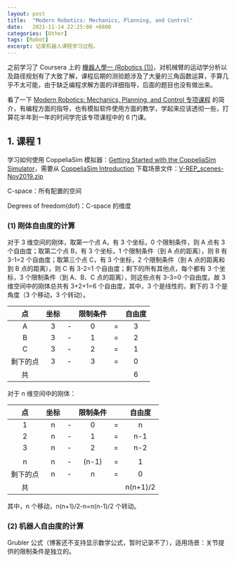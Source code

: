 ```yaml
---
layout: post
title:  "Modern Robotics: Mechanics, Planning, and Control"
date:   2021-11-14 22:25:00 +0800
categories: [Other]
tags: [Robot]
excerpt: 记录机器人课程学习过程。
---
```


之前学习了 Coursera 上的 [機器人學一 (Robotics (1))](https://www.coursera.org/learn/robotics1)，对机械臂的运动学分析以及路径规划有了大致了解，课程后期的测验题涉及了大量的三角函数运算，手算几乎不太可能，由于缺乏编程求解方面的详细指导，后面的题目也没有做出来。

看了一下 [Modern Robotics: Mechanics, Planning, and Control 专项课程](https://www.coursera.org/specializations/modernrobotics) 的简介，有编程方面的指导，也有模拟软件使用方面的教学，学起来应该透彻一些，打算花半年到一年的时间学完该专项课程中的 6 门课。

## 1. 课程 1

学习如何使用 CoppeliaSim 模拟器：[Getting Started with the CoppeliaSim Simulator](http://hades.mech.northwestern.edu/index.php/Getting_Started_with_the_CoppeliaSim_Simulator)，需要从 [CoppeliaSim Introduction](http://hades.mech.northwestern.edu/index.php/CoppeliaSim_Introduction) 下载场景文件：[V-REP_scenes-Nov2019.zip](http://hades.mech.northwestern.edu/images/0/07/V-REP_scenes-Nov2019.zip)

C-space：所有配置的空间

Degrees of freedom(dof)：C-space 的维度

### (1) 刚体自由度的计算

对于 3 维空间的刚体，取第一个点 A，有 3 个坐标，0 个限制条件，则 A 点有 3 个自由度；取第二个点 B，有 3 个坐标，1 个限制条件（到 A 点的距离），则 B 有 3-1=2 个自由度；取第三个点 C，有 3 个坐标，2 个限制条件（到 A 点的距离和到 B 点的距离），则 C 有 3-2=1 个自由度；剩下的所有其他点，每个都有 3 个坐标，3 个限制条件（到 A、B、C 点的距离），则这些点有 3-3=0 个自由度。故 3 维空间中的刚体总共有 3+2+1=6 个自由度，其中，3 个是线性的，剩下的 3 个是角度（3 个移动，3 个转动）。

|    点    | 坐标 |      | 限制条件 |      | 自由度 |
| :------: | :--: | :--: | :------: | :--: | :----: |
|    A     |  3   |  -   |    0     |  =   |   3    |
|    B     |  3   |  -   |    1     |  =   |   2    |
|    C     |  3   |  -   |    2     |  =   |   1    |
| 剩下的点 |  3   |  -   |    3     |  =   |   0    |
|    共    |      |      |          |      |   6    |

对于 n 维空间中的刚体：

|    点    | 坐标 |      | 限制条件 |      |  自由度  |
| :------: | :--: | :--: | :------: | :--: | :------: |
|    1     |  n   |  -   |    0     |  =   |    n     |
|    2     |  n   |  -   |    1     |  =   |   n-1    |
|    3     |  n   |  -   |    2     |  =   |   n-2    |
|          |      |      |          |      |          |
|    n     |  n   |  -   |  (n-1)   |  =   |    1     |
| 剩下的点 |  n   |  -   |    n     |  =   |    0     |
|    共    |      |      |          |      | n(n+1)/2 |

其中，n 个移动，n(n+1)/2-n=n(n-1)/2 个转动。

### (2) 机器人自由度的计算

Grubler 公式（博客还不支持显示数学公式，暂时记录不了），适用场景：关节提供的限制条件是独立的。

